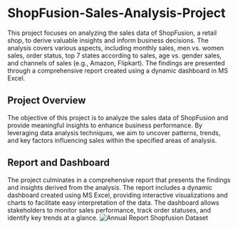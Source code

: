 # ShopFusion-Sales-Analysis-Project
This project focuses on analyzing the sales data of ShopFusion, a retail shop, to derive valuable insights and inform business decisions. The analysis covers various aspects, including monthly sales, men vs. women sales, order status, top 7 states according to sales, age vs. gender sales, and channels of sales (e.g., Amazon, Flipkart). The findings are presented through a comprehensive report created using a dynamic dashboard in MS Excel.
## Project Overview
The objective of this project is to analyze the sales data of ShopFusion and provide meaningful insights to enhance business performance. By leveraging data analysis techniques, we aim to uncover patterns, trends, and key factors influencing sales within the specified areas of analysis.
## Report and Dashboard
The project culminates in a comprehensive report that presents the findings and insights derived from the analysis. The report includes a dynamic dashboard created using MS Excel, providing interactive visualizations and charts to facilitate easy interpretation of the data. The dashboard allows stakeholders to monitor sales performance, track order statuses, and identify key trends at a glance.
![Annual Report Shopfusion Dataset](https://github.com/akashchaute-21/ShopFusion-Sales-Analysis-Project/assets/75427257/79649b1d-b51d-4238-b209-d2feb7ac8658)
